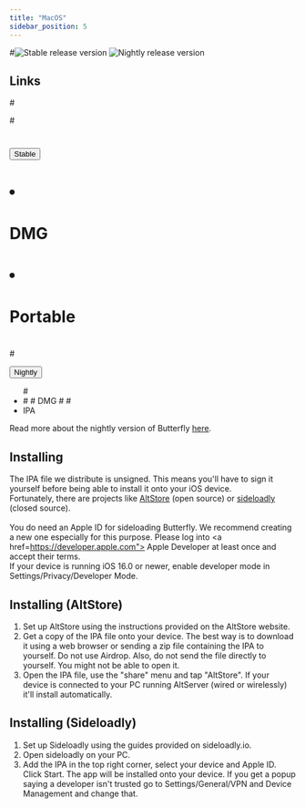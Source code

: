 ```yaml
---
title: "MacOS"
sidebar_position: 5
---
```


#![Stable release version](https://img.shields.io/badge/dynamic/yaml?color=c4840d&label=Stable&query=%24.version&url=https%3A%2F%2Fraw.githubusercontent.com%2FLinwoodDev%2Fbutterfly%2Fstable%2Fapp%2Fpubspec.yaml&style=for-the-badge)
![Nightly release version](https://img.shields.io/badge/dynamic/yaml?color=f7d28c&label=Nightly&query=%24.version&url=https%3A%2F%2Fraw.githubusercontent.com%2FLinwoodDev%2Fbutterfly%2Fnightly%2Fapp%2Fpubspec.yaml&style=for-the-badge)

## Links

#<div className="row margin-bottom--lg padding--sm">
#<div className="dropdown dropdown--hoverable margin--sm">
#  <button className="button button--outline button--info button--lg">Stable</button>
#  <ul className="dropdown__menu">
#    <li>
#      <DownloadButton className="dropdown__link" href="https://github.com/LinwoodDev/butterfly/releases/download/stable/linwood-butterfly-macos.dmg">
#        DMG
#      </DownloadButton>
#    </li>
#    <li>
#      <DownloadButton className="dropdown__link" href="https://github.com/LinwoodDev/butterfly/releases/download/stable/linwood-butterfly-macos.zip">
#        Portable
#      </DownloadButton>
#    </li>
#  </ul>
#</div>
<div className="dropdown dropdown--hoverable margin--sm">
  <button className="button button--outline button--danger button--lg">Nightly</button>
  <ul className="dropdown__menu">
#    <li>
#      <DownloadButton className="dropdown__link" href="https://github.com/LinwoodDev/butterfly/releases/download/nightly/linwood-butterfly-macos.dmg">
#        DMG
#      </DownloadButton>
#    </li>
    <li>
      <DownloadButton className="dropdown__link" href="https://github.com/LinwoodDev/butterfly/releases/download/nightly/linwood-butterfly-ios.zip">
        IPA
      </DownloadButton>
    </li>
  </ul>
</div>
</div>

Read more about the nightly version of Butterfly [here](/nightly).

## Installing

The IPA file we distribute is unsigned. This means you'll have to sign it yourself before being able to install it onto your iOS device. \
Fortunately, there are projects like <a href="https://altstore.io">AltStore</a> (open source) or <a href="https://sideloadly.io">sideloadly</a> (closed source). \
\
You do need an Apple ID for sideloading Butterfly. We recommend creating a new one especially for this purpose. Please log into <a href=https://developer.apple.com"> Apple Developer </a> at least once and accept their terms.
\
If your device is running iOS 16.0 or newer, enable developer mode in Settings/Privacy/Developer Mode.

## Installing (AltStore)
1. Set up AltStore using the instructions provided on the AltStore website.
2. Get a copy of the IPA file onto your device. The best way is to download it using a web browser or sending a zip file containing the IPA to yourself. Do not use Airdrop. Also, do not send the file directly to yourself. You might not be able to open it.
3. Open the IPA file, use the "share" menu and tap "AltStore". If your device is connected to your PC running AltServer (wired or wirelessly) it'll install automatically.

## Installing (Sideloadly)
1. Set up Sideloadly using the guides provided on sideloadly.io.
2. Open sideloadly on your PC.
3. Add the IPA in the top right corner, select your device and Apple ID. Click Start. The app will be installed onto your device.
If you get a popup saying a developer isn't trusted go to Settings/General/VPN and Device Management and change that.

